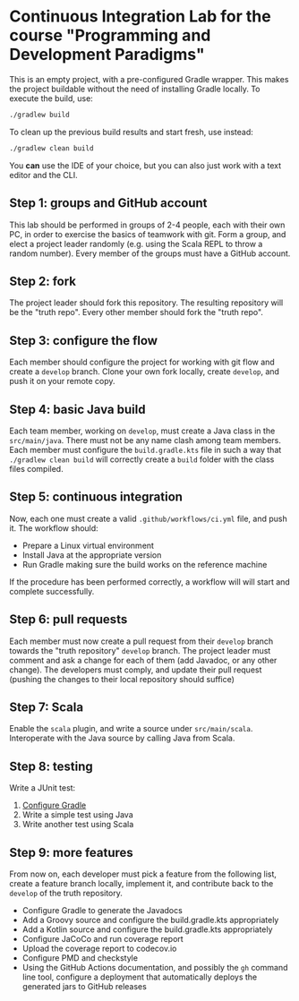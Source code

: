 # Continuous Integration Lab for the course "Programming and Development Paradigms"

This is an empty project, with a pre-configured Gradle wrapper.
This makes the project buildable without the need of installing Gradle locally.
To execute the build, use:
```bash
./gradlew build
```
To clean up the previous build results and start fresh, use instead:
```bash
./gradlew clean build
```
You **can** use the IDE of your choice, but you can also just work with a text editor and the CLI.

## Step 1: groups and GitHub account

This lab should be performed in groups of 2-4 people, each with their own PC, in order to exercise the basics of teamwork with git.
Form a group, and elect a project leader randomly (e.g. using the Scala REPL to throw a random number).
Every member of the groups must have a GitHub account.

## Step 2: fork

The project leader should fork this repository.
The resulting repository will be the "truth repo".
Every other member should fork the "truth repo".

## Step 3: configure the flow

Each member should configure the project for working with git flow and create a `develop` branch.
Clone your own fork locally, create `develop`, and push it on your remote copy.

## Step 4: basic Java build

Each team member, working on `develop`, must create a Java class in the `src/main/java`.
There must not be any name clash among team members.
Each member must configure the `build.gradle.kts` file in such a way that `./gradlew clean build` will correctly create a `build` folder with the class files compiled.

## Step 5: continuous integration

Now, each one must create a valid `.github/workflows/ci.yml` file, and push it.
The workflow should:

* Prepare a Linux virtual environment
* Install Java at the appropriate version
* Run Gradle making sure the build works on the reference machine

If the procedure has been performed correctly, a workflow will will start and complete successfully.

## Step 6: pull requests

Each member must now create a pull request from their `develop` branch towards the "truth repository" `develop` branch.
The project leader must comment and ask a change for each of them (add Javadoc, or any other change).
The developers must comply, and update their pull request (pushing the changes to their local repository should suffice)

## Step 7: Scala

Enable the `scala` plugin, and write a source under `src/main/scala`.
Interoperate with the Java source by calling Java from Scala.

## Step 8: testing

Write a JUnit test:
1. [Configure Gradle](https://docs.gradle.org/current/userguide/java_testing.html#using_junit5)
2. Write a simple test using Java
3. Write another test using Scala

## Step 9: more features

From now on, each developer must pick a feature from the following list, create a feature branch locally, implement it, and contribute back to the `develop` of the truth repository.

* Configure Gradle to generate the Javadocs
* Add a Groovy source and configure the build.gradle.kts appropriately
* Add a Kotlin source and configure the build.gradle.kts appropriately
* Configure JaCoCo and run coverage report
* Upload the coverage report to codecov.io
* Configure PMD and checkstyle
* Using the GitHub Actions documentation, and possibly the `gh` command line tool, configure a deployment that automatically deploys the generated jars to GitHub releases

